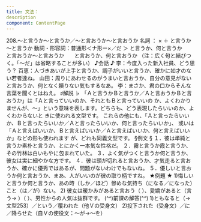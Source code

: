 ```yaml
---
title: 文法：
description
component: ContentPage
---
```



208.～と言うか～と言うか／～と言おうか～と言おうか
名詞 ： × ＋ と言うか～と言うか
動詞・形容詞：普通形＜ナ形ー×／だ ＞ と言うか、何と言うか
      と言おうか～と言おうか
      と言おうか、何と言おうか
（注：広く句と結びつく。「～だ」は省略することが多い）
♪会話 ♪
李：今度入った新入社員、どう思う？
百恵：人づきあいが上手と言うか、調子がいいと言うか、確かに如才のない若者達ね。 山田：周りにあわせるのがうまいと言おうか、自分の意見がないと言おうか、何となく頼りない気もするなあ。
李：まさか、君の口からそんな言葉を聞くとはねえ。
♯解説 ♭
「Ａと言うかＢと言うか／Ａと言おうかＢと言おうか」は「Ａと言っていいのか、それともＢと言っていいの か、よくわかりませんが、～」という意味を表します。どちらも、どう表現したらいいのか、よくわからないと きに使われる文型です。
これらの他にも、「Ａと言ったらいいか、Ｂと言ったらいいか／Ａと言ったらいいか、何と言ったらいいか」、 或いは「Ａと言えばいいか、Ｂと言えばいいか／Ａと言えばいいか、何と言えばいいか」などの形も使われます が、どれも同義文型です。
§例文 §
１．彼は単純と言うか素朴と言うか、とにかく一本気な性格だ。
２．霧と言うか霞と言うか、その竹林は白いもやに包まれていた。
３．よく気がつくと言うか何と言うか、彼女は実に細やかな方です。
４．彼は頭が切れると言おうか、才気走ると言おうか、確かに優秀ではあるが、問題がないわけでもないね。
５．優しいと言おうか何と言おうか、まあ、人がいいのが彼の取り柄ですね。
★例題 ★
1)悔しいと言うか何と言うか、あの時（しか／ほど）惨めな気持ち（になる／になった）こと（は／が）ない。
2) 彼女は暖かみがあると言おう（ ）、愛嬌があると（言う→ ）（ ）、男性からの人気は抜群です。
(^^)前課の解答(^^)
1)ともなると（→文型253）／という／覆われた（他Ｖの受身文）
2)投下された（受身文）／に／降らせた（自Ｖの使役文：～が→～を）
